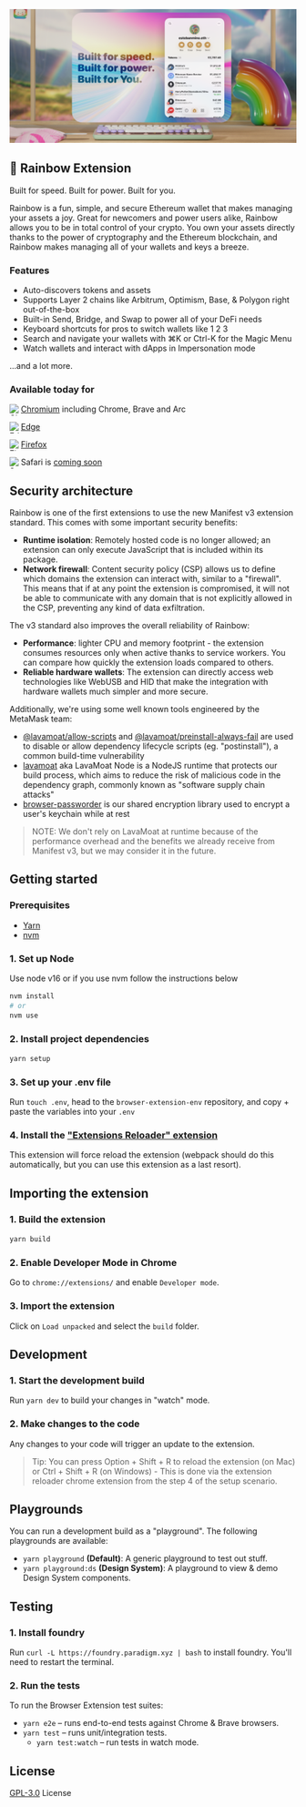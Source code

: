 ![](.github/hero.png)

## 🌈️ Rainbow Extension

Built for speed. Built for power. Built for you.

Rainbow is a fun, simple, and secure Ethereum wallet that makes managing your assets a joy. Great for newcomers and power users alike, Rainbow allows you to be in total control of your crypto. You own your assets directly thanks to the power of cryptography and the Ethereum blockchain, and Rainbow makes managing all of your wallets and keys a breeze.

### Features
- Auto-discovers tokens and assets
- Supports Layer 2 chains like Arbitrum, Optimism, Base, & Polygon right out-of-the-box
- Built-in Send, Bridge, and Swap to power all of your DeFi needs
- Keyboard shortcuts for pros to switch wallets like 1  2  3
- Search and navigate your wallets with ⌘K or Ctrl-K for the Magic Menu
- Watch wallets and interact with dApps in Impersonation mode

...and a lot more.

### Available today for

<img align="left" width="20" height="20" src="https://upload.wikimedia.org/wikipedia/commons/thumb/e/e1/Google_Chrome_icon_%28February_2022%29.svg/240px-Google_Chrome_icon_%28February_2022%29.svg.png" alt="Chrome">

[Chromium](https://chrome.google.com/webstore/detail/rainbow/opfgelmcmbiajamepnmloijbpoleiama) including Chrome, Brave and Arc

<img align="left" width="20" height="20" src="https://upload.wikimedia.org/wikipedia/commons/thumb/f/f6/Edge_Logo_2019.svg/200px-Edge_Logo_2019.svg.png" alt="Edge">

[Edge](https://chrome.google.com/webstore/detail/opfgelmcmbiajamepnmloijbpoleiama)

<img align="left" width="20" height="20" src="https://upload.wikimedia.org/wikipedia/commons/thumb/a/a0/Firefox_logo%2C_2019.svg/240px-Firefox_logo%2C_2019.svg.png" alt="Firefox">

[Firefox](https://addons.mozilla.org/en-US/firefox/addon/rainbow-extension/)

<img align="left" width="20" height="20" src="https://upload.wikimedia.org/wikipedia/commons/thumb/5/52/Safari_browser_logo.svg/240px-Safari_browser_logo.svg.png" alt="Safari">

Safari is [coming soon](https://rainbowdotme.typeform.com/to/iT919yeN)

## Security architecture

Rainbow is one of the first extensions to use the new Manifest v3 extension standard. This comes with some important security benefits:
- **Runtime isolation**: Remotely hosted code is no longer allowed; an extension can only execute JavaScript that is included within its package.
- **Network firewall**: Content security policy (CSP) allows us to define which domains the extension can interact with, similar to a "firewall". This means that if at any point the extension is compromised, it will not be able to communicate with any domain that is not explicitly allowed in the CSP, preventing any kind of data exfiltration.

The v3 standard also improves the overall reliability of Rainbow:
- **Performance**: lighter CPU and memory footprint - the extension consumes resources only when active thanks to service workers. You can compare how quickly the extension loads compared to others.
- **Reliable hardware wallets**: The extension can directly access web technologies like WebUSB and HID that make the integration with hardware wallets much simpler and more secure.

Additionally, we're using some well known tools engineered by the MetaMask team:
 - [@lavamoat/allow-scripts](https://github.com/LavaMoat/LavaMoat/tree/main/packages/allow-scripts) and [@lavamoat/preinstall-always-fail](https://github.com/LavaMoat/LavaMoat/tree/main/packages/preinstall-always-fail) are used to disable or allow dependency lifecycle scripts (eg. "postinstall"), a common build-time vulnerability
 - [lavamoat](https://github.com/LavaMoat/lavamoat) aka LavaMoat Node is a NodeJS runtime that protects our build process, which aims to reduce the risk of malicious code in the dependency graph, commonly known as "software supply chain attacks"
- [browser-passworder](https://github.com/MetaMask/browser-passworder) is our shared encryption library used to encrypt a user's keychain while at rest

> NOTE: We don't rely on LavaMoat at runtime because of the performance overhead and the benefits we already receive from Manifest v3, but we may consider it in the future.

## Getting started

### Prerequisites

- [Yarn](https://classic.yarnpkg.com/en/docs/install)
- [nvm](https://github.com/nvm-sh/nvm)

### 1. Set up Node

Use node v16 or if you use nvm follow the instructions below

```bash
nvm install
# or
nvm use
```

### 2. Install project dependencies

```bash
yarn setup
```

### 3. Set up your .env file

Run `touch .env`, head to the `browser-extension-env` repository, and copy + paste the variables into your `.env`

### 4. Install the ["Extensions Reloader" extension](https://chrome.google.com/webstore/detail/extensions-reloader/fimgfedafeadlieiabdeeaodndnlbhid?hl=en)

This extension will force reload the extension (webpack should do this automatically, but you can use this extension as a last resort).

## Importing the extension

### 1. Build the extension

```bash
yarn build
```

### 2. Enable Developer Mode in Chrome

Go to `chrome://extensions/` and enable `Developer mode`.

### 3. Import the extension

Click on `Load unpacked` and select the `build` folder.

## Development

### 1. Start the development build

Run `yarn dev` to build your changes in "watch" mode.

### 2. Make changes to the code

Any changes to your code will trigger an update to the extension.

> Tip: You can press Option + Shift + R to reload the extension (on Mac) or Ctrl + Shift + R (on Windows) - This is done via the extension reloader chrome extension from the step 4 of the setup scenario.

## Playgrounds

You can run a development build as a "playground". The following playgrounds are available:

- `yarn playground` **(Default)**: A generic playground to test out stuff.
- `yarn playground:ds` **(Design System)**: A playground to view & demo Design System components.

## Testing

### 1. Install foundry

Run `curl -L https://foundry.paradigm.xyz | bash` to install foundry.
You'll need to restart the terminal.

### 2. Run the tests

To run the Browser Extension test suites:

- `yarn e2e` – runs end-to-end tests against Chrome & Brave browsers.
- `yarn test` – runs unit/integration tests.
  - `yarn test:watch` – run tests in watch mode.

## License

[GPL-3.0](/LICENSE) License
